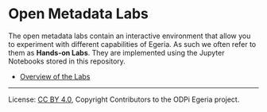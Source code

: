 <!-- SPDX-License-Identifier: CC-BY-4.0 -->
<!-- Copyright Contributors to the ODPi Egeria project. -->

# Open Metadata Labs

The open metadata labs contain an interactive environment that allow you to
experiment with different capabilities of Egeria.  As such we often refer to them as
**Hands-on Labs**.  They are implemented using the Jupyter Notebooks stored in this repository.

* [Overview of the Labs](https://egeria-project.org/education/open-metadata-labs/overview/)

----
License: [CC BY 4.0](https://creativecommons.org/licenses/by/4.0/),
Copyright Contributors to the ODPi Egeria project.
